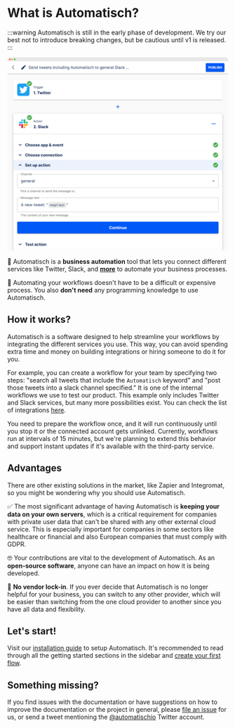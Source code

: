 <style>
  img {
    border-radius: 8px;
  }
</style>

# What is Automatisch?

:::warning
Automatisch is still in the early phase of development. We try our best not to introduce breaking changes, but be cautious until v1 is released.
:::

![Automatisch Flow Page](./assets/flow-900.png)

🧐 Automatisch is a **business automation** tool that lets you connect different services like Twitter, Slack, and **[more](/guide/available-apps)** to automate your business processes.

💸 Automating your workflows doesn't have to be a difficult or expensive process. You also **don't need** any programming knowledge to use Automatisch.

## How it works?

Automatisch is a software designed to help streamline your workflows by integrating the different services you use. This way, you can avoid spending extra time and money on building integrations or hiring someone to do it for you.

For example, you can create a workflow for your team by specifying two steps: "search all tweets that include the `Automatisch` keyword" and "post those tweets into a slack channel specified." It is one of the internal workflows we use to test our product. This example only includes Twitter and Slack services, but many more possibilities exist. You can check the list of integrations [here](/guide/available-apps).

You need to prepare the workflow once, and it will run continuously until you stop it or the connected account gets unlinked. Currently, workflows run at intervals of 15 minutes, but we're planning to extend this behavior and support instant updates if it's available with the third-party service.

## Advantages

There are other existing solutions in the market, like Zapier and Integromat, so you might be wondering why you should use Automatisch.

✅ The most significant advantage of having Automatisch is **keeping your data on your own servers**, which is a critical requirement for companies with private user data that can't be shared with any other external cloud service. This is especially important for companies in some sectors like healthcare or financial and also European companies that must comply with GDPR.

🤓 Your contributions are vital to the development of Automatisch. As an **open-source software**, anyone can have an impact on how it is being developed.

💙 **No vendor lock-in**. If you ever decide that Automatisch is no longer helpful for your business, you can switch to any other provider, which will be easier than switching from the one cloud provider to another since you have all data and flexibility.

## Let's start!

Visit our [installation guide](/guide/installation) to setup Automatisch. It's recommended to read through all the getting started sections in the sidebar and [create your first flow](/guide/create-flow).

## Something missing?

If you find issues with the documentation or have suggestions on how to improve the documentation or the project in general, please [file an issue](https://github.com/automatisch/automatisch/issues) for us, or send a tweet mentioning the [@automatischio](https://twitter.com/automatischio) Twitter account.
